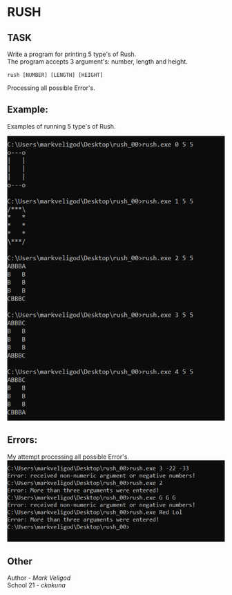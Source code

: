 # RUSH
## TASK  
Write a program for printing 5 type's of Rush.  
The program accepts 3 argument's: number, length and height.
```
rush [NUMBER] [LENGTH] [HEIGHT]
```  
Processing all possible Error's.  
## Example:  
Examples of running 5 type's of Rush.  

![](https://github.com/markveligod/rush/raw/master/img/img.png)  
  
## Errors:  
My attempt processing all possible Error's.  
![](https://github.com/markveligod/rush/raw/master/img/img1.png)  
  
## Other  
Author - _Mark Veligod_  
School 21 - _ckakuna_
